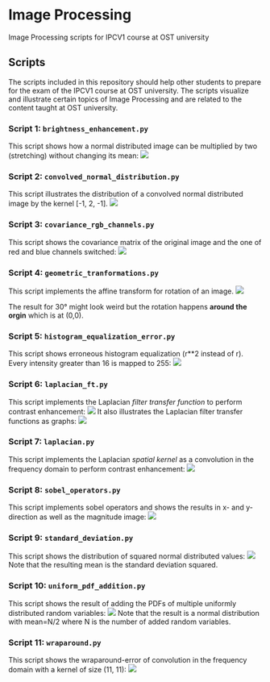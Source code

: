 # Image Processing
Image Processing scripts for IPCV1 course at OST university

## Scripts
The scripts included in this repository should help other students to prepare for the exam of the IPCV1 course at OST university. The scripts visualize and illustrate certain topics of Image Processing and are related to the content taught at OST university.

### Script 1: `brightness_enhancement.py`
This script shows how a normal distributed image can be multiplied by two (stretching) without changing its mean:
![](images/brightnss_enhancement.png)

### Script 2: `convolved_normal_distribution.py`
This script illustrates the distribution of a convolved normal distributed image by the kernel [-1, 2, -1].
![](images/convolved_normal_distribution.png)

### Script 3: `covariance_rgb_channels.py`
This script shows the covariance matrix of the original image and the one of red and blue channels switched:
![](images/covariance_rgb_channels.png)

### Script 4: `geometric_tranformations.py`
This script implements the affine transform for rotation of an image. 
![](images/geometric_transformation.png)

The result for 30° might look weird but the rotation happens __around the orgin__ which is at (0,0).

### Script 5: `histogram_equalization_error.py`
This script shows erroneous histogram equalization (r**2 instead of r). Every intensity greater than 16 is mapped to 255:
![](images/histogram_equalization_error.png)

### Script 6: `laplacian_ft.py`
This script implements the Laplacian _filter transfer function_ to perform contrast enhancement:
![](images/laplacian_ft.png)
It also illustrates the Laplacian filter transfer functions as graphs:
![](images/laplacian_ft_2.png)

### Script 7: `laplacian.py`
This script implements the Laplacian _spatial kernel_ as a convolution in the frequency domain to perform contrast enhancement:
![](images/laplacian.png)

### Script 8: `sobel_operators.py`
This script implements sobel operators and shows the results in x- and y-direction as well as the magnitude image:
![](images/sobel_operators.png)

### Script 9: `standard_deviation.py`
This script shows the distribution of squared normal distributed values:
![](images/standard_deviation.png)
Note that the resulting mean is the standard deviation squared.

### Script 10: `uniform_pdf_addition.py`
This script shows the result of adding the PDFs of multiple uniformly distributed random variables:
![](images/uniform_pdf_addition.png)
Note that the result is a normal distribution with mean=N/2 where N is the number of added random variables.

### Script 11: `wraparound.py`
This script shows the wraparound-error of convolution in the frequency domain with a kernel of size (11, 11):
![](images/wraparound.png)
